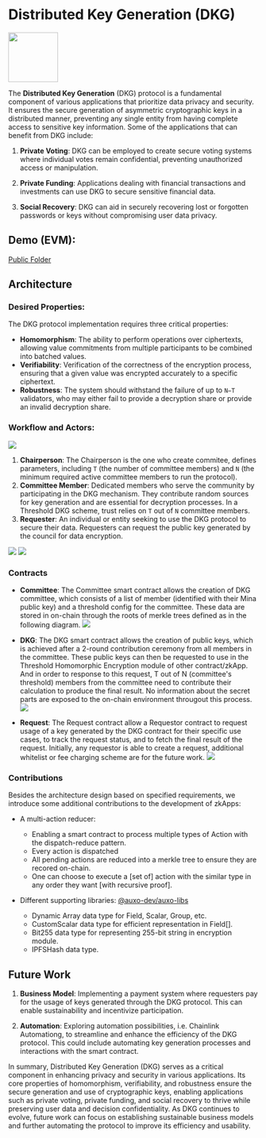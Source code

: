 # Distributed Key Generation (DKG)

<img src="https://i.ibb.co/rds9tdw/logo2.png" width="100" height="100">

The **Distributed Key Generation** (DKG) protocol is a fundamental component of various applications that prioritize data privacy and security. It ensures the secure generation of asymmetric cryptographic keys in a distributed manner, preventing any single entity from having complete access to sensitive key information. Some of the applications that can benefit from DKG include:

1. **Private Voting**: DKG can be employed to create secure voting systems where individual votes remain confidential, preventing unauthorized access or manipulation.

2. **Private Funding**: Applications dealing with financial transactions and investments can use DKG to secure sensitive financial data.

3. **Social Recovery**: DKG can aid in securely recovering lost or forgotten passwords or keys without compromising user data privacy.

## Demo (EVM):

<a target="_blank" href="https://drive.google.com/file/d/1BLMdaG_SfAEusQINV2mpU4v390Zj6Yhd/view">Public Folder</a>

## Architecture

### Desired Properties:

The DKG protocol implementation requires three critical properties:

- **Homomorphism**: The ability to perform operations over ciphertexts, allowing value commitments from multiple participants to be combined into batched values.
- **Verifiability**: Verification of the correctness of the encryption process, ensuring that a given value was encrypted accurately to a specific ciphertext.
- **Robustness**: The system should withstand the failure of up to `N−T` validators, who may either fail to provide a decryption share or provide an invalid decryption share.

### Workflow and Actors:

<img src="https://i.ibb.co/Q99wg06/usecase1.png">

1. **Chairperson**: The Chairperson is the one who create commitee, defines parameters, including `T` (the number of committee members) and `N` (the minimum required active committee members to run the protocol).
2. **Committee Member**: Dedicated members who serve the community by participating in the DKG mechanism. They contribute random sources for key generation and are essential for decryption processes. In a Threshold DKG scheme, trust relies on `T` out of `N` committee members.
3. **Requester**: An individual or entity seeking to use the DKG protocol to secure their data. Requesters can request the public key generated by the council for data encryption.

<img src="https://i.ibb.co/hdVxqPB/workflow1.png">
<img src="https://i.ibb.co/DW9H7t6/process.png">

### Contracts

- **Committee**: The Committee smart contract allows the creation of DKG committee, which consists of a list of member (identified with their Mina public key) and a threshold config for the committee. These data are stored in on-chain through the roots of merkle trees defined as in the following diagram.
  <img src="https://i.ibb.co/JxfxqQk/Committee.png" >

- **DKG**: The DKG smart contract allows the creation of public keys, which is achieved after a 2-round contribution ceremony from all members in the committee. These public keys can then be requested to use in the Threshold Homomorphic Encryption module of other contract/zkApp. And in order to response to this request, T out of N (committee's threshold) members from the committee need to contribute their calculation to produce the final result. No information about the secret parts are exposed to the on-chain environment througout this process.
  <img src="https://i.ibb.co/djbqCmJ/DKG.png">

- **Request**: The Request contract allow a Requestor contract to request usage of a key generated by the DKG contract for their specific use cases, to track the request status, and to fetch the final result of the request. Initially, any requestor is able to create a request, additional whitelist or fee charging scheme are for the future work.
  <img src="https://i.ibb.co/PrWyz5D/Request.png">

### Contributions

Besides the architecture design based on specified requirements, we introduce some additional contributions to the development of zkApps:

- A multi-action reducer:

  - Enabling a smart contract to process multiple types of Action with the dispatch-reduce pattern.
  - Every action is dispatched
  - All pending actions are reduced into a merkle tree to ensure they are recored on-chain.
  - One can choose to execute a [set of] action with the similar type in any order they want [with recursive proof].

- Different supporting libraries: <a target="_blank" href="https://github.com/auxo-zk/auxo-libs">@auxo-dev/auxo-libs</a>
  - Dynamic Array data type for Field, Scalar, Group, etc.
  - CustomScalar data type for efficient representation in Field[].
  - Bit255 data type for representing 255-bit string in encryption module.
  - IPFSHash data type.

## Future Work

1. **Business Model**: Implementing a payment system where requesters pay for the usage of keys generated through the DKG protocol. This can enable sustainability and incentivize participation.

2. **Automation**: Exploring automation possibilities, i.e. Chainlink Automationg, to streamline and enhance the efficiency of the DKG protocol. This could include automating key generation processes and interactions with the smart contract.

In summary, Distributed Key Generation (DKG) serves as a critical component in enhancing privacy and security in various applications. Its core properties of homomorphism, verifiability, and robustness ensure the secure generation and use of cryptographic keys, enabling applications such as private voting, private funding, and social recovery to thrive while preserving user data and decision confidentiality. As DKG continues to evolve, future work can focus on establishing sustainable business models and further automating the protocol to improve its efficiency and usability.
